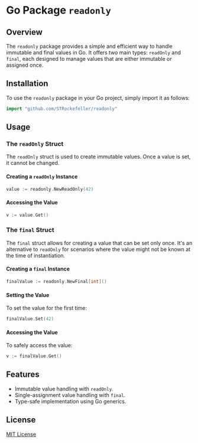 # Go Package `readonly`

## Overview

The `readonly` package provides a simple and efficient way to handle immutable and final values in Go. It offers two main types: `readOnly` and `final`, each designed to manage values that are either immutable or assigned once.

## Installation

To use the `readonly` package in your Go project, simply import it as follows:

```go
import "github.com/STRockefeller/readonly"
```

## Usage

### The `readOnly` Struct

The `readOnly` struct is used to create immutable values. Once a value is set, it cannot be changed.

#### Creating a `readOnly` Instance

```go
value := readonly.NewReadOnly(42)
```

#### Accessing the Value

```go
v := value.Get()
```

### The `final` Struct

The `final` struct allows for creating a value that can be set only once. It's an alternative to `readOnly` for scenarios where the value might not be known at the time of instantiation.

#### Creating a `final` Instance

```go
finalValue := readonly.NewFinal[int]()
```

#### Setting the Value

To set the value for the first time:

```go
finalValue.Set(42)
```

#### Accessing the Value

To safely access the value:

```go
v := finalValue.Get()
```

## Features

- Immutable value handling with `readOnly`.
- Single-assignment value handling with `final`.
- Type-safe implementation using Go generics.

## License

[MIT License](./LICENSE)
